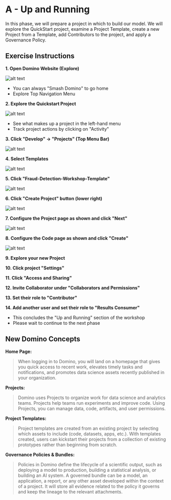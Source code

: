 # A - Up and Running
In this phase, we will prepare a project in which to build our model. We will explore the QuickStart project, examine a Project Template, create a new Project from a Template, add Contributors to the project, and apply a Governance Policy.

## Exercise Instructions

**1. Open Domino Website (Explore)**

![alt text](./img/dominoHome.png)

- You can always "Smash Domino" to go home
- Explore Top Navigation Menu


**2. Explore the Quickstart Project**

![alt text](./img/quickstart.png)

- See what makes up a project in the left-hand menu
- Track project actions by clicking on "Activity"


**3. Click "Develop" -> "Projects" (Top Menu Bar)**

![alt text](./img/developProject.png)


**4. Select Templates**

![alt text](./img/developProject.png)


**5. Click "Fraud-Detection-Workshop-Template"**

![alt text](./img/template.png)


**6. Click "Create Project" button (lower right)**

![alt text](./img/templateDetails.png)


**7. Configure the Project page as shown and click "Next"**

![alt text](./img/templateNewProject.png)


**8. Configure the Code page as shown and click "Create"**

![alt text](./img/templateNewProjectCode.png)


**9. Explore your new Project**

**10. Click project "Settings"**

**11. Click "Access and Sharing"**

**12. Invite Collaborator under "Collaborators and Permissions"**

**13. Set their role to "Contributor"**

**14. Add another user and set their role to "Results Consumer"**

- This concludes the "Up and Running" section of the workshop
- Please wait to continue to the next phase


## New Domino Concepts
**Home Page:** 
> When logging in to Domino, you will land on a homepage that gives you quick access to recent work, elevates timely tasks and notifications, and promotes data science assets recently published in your organization.

**Projects:**
> Domino uses Projects to organize work for data science and analytics teams. Projects help teams run experiments and improve code. Using Projects, you can manage data, code, artifacts, and user permissions.

**Project Templates:**
> Project templates are created from an existing project by selecting which assets to include (code, datasets, apps, etc.). With templates created, users can kickstart their projects from a collection of existing prototypes rather than beginning from scratch.

**Governance Policies & Bundles:**
> Policies in Domino define the lifecycle of a scientific output, such as deploying a model to production, building a statistical analysis, or building an AI system.  A governed bundle can be a model, an application, a report, or any other asset developed within the context of a project. It will store all evidence related to the policy it governs and keep the lineage to the relevant attachments.






